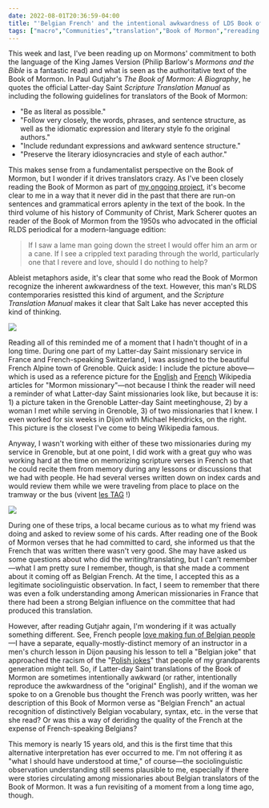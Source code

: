 ```yaml
---
date: 2022-08-01T20:36:59-04:00
title: "'Belgian French' and the intentional awkwardness of LDS Book of Mormon translation"
tags: ["macro","Communities","translation","Book of Mormon","rereading the Book of Mormon project","French","King James Version","Mark Scherer","Mormonism","The Church of Jesus Christ of Latter-day Saints","Community of Christ","Latter-day Saint missionaries"]
---
```

This week and last, I've been reading up on Mormons' commitment to both the language of the King James Version (Philip Barlow's *Mormons and the Bible* is a fantastic read) and what is seen as the authoritative text of the Book of Mormon. In Paul Gutjahr's *The Book of Mormon: A Biography*, he quotes the official Latter-day Saint *Scripture Translation Manual* as including the following guidelines for translators of the Book of Mormon:

* "Be as literal as possible."
* "Follow very closely, the words, phrases, and sentence structure, as well as the idiomatic expression and literary style fo the original authors."
* "Include redundant expressions and awkward sentence structure."
* "Preserve the literary idiosyncracies and style of each author." 

This makes sense from a fundamentalist perspective on the Book of Mormon, but I wonder if it drives translators crazy. As I've been closely reading the Book of Mormon as part of [my ongoing project](https://spencergreenhalgh.com/tags/rereading-the-book-of-mormon-project/), it's become clear to me in a way that it never did in the past that there are run-on sentences and grammatical errors aplenty in the text of the book. In the third volume of his history of Community of Christ, Mark Scherer quotes an reader of the Book of Mormon from the 1950s who advocated in the official RLDS periodical for a modern-language edition: 

> If I saw a lame man going down the street I would offer him an arm or a cane. If I see a crippled text parading through the world, particularly one that I revere and love, should I do nothing to help? 

Ableist metaphors aside, it's clear that some who read the Book of Mormon recognize the inherent awkwardness of the text. However, this man's RLDS contemporaries resistted this kind of argument, and the *Scripture Translation Manual* makes it clear that Salt Lake has never accepted this kind of thinking. 

![](https://upload.wikimedia.org/wikipedia/commons/d/dc/MISSIONNAIRES_MORMONS.JPG)

Reading all of this reminded me of a moment that I hadn't thought of in a long time. During one part of my Latter-day Saint missionary service in France and French-speaking Switzerland, I was assigned to the beautiful French Alpine town of Grenoble. Quick aside: I include the picture above—which is used as a reference picture for the [English](https://en.wikipedia.org/wiki/Mormon_missionary) and [French](https://fr.wikipedia.org/wiki/Missionnaire_mormon) Wikipedia articles for "Mormon missionary"—not because I think the reader will need a reminder of what Latter-day Saint missionaries look like, but because it is: 1) a picture taken in the Grenoble Latter-day Saint meetinghouse, 2) by a woman I met while serving in Grenoble, 3) of two missionaries that I knew. I even worked for six weeks in Dijon with Michael Hendricks, on the right. This picture is the closest I've come to being Wikipedia famous.

Anyway, I wasn't working with either of these two missionaries during my service in Grenoble, but at one point, I did work with a great guy who was working hard at the time on memorizing scripture verses in French so that he could recite them from memory during any lessons or discussions that we had with people. He had several verses written down on index cards and would review them while we were traveling from place to place on the tramway or the bus (vivent [les TAG](https://fr.wikipedia.org/wiki/Transports_de_l%27agglom%C3%A9ration_grenobloise) !)

![](https://upload.wikimedia.org/wikipedia/commons/c/c7/Grenoble_Alstom_Citadis_n%C2%B06001_LA_Fontaine_La_Poya_%284%29.JPG)

During one of these trips, a local became curious as to what my friend was doing and asked to review some of his cards. After reading one of the Book of Mormon verses that he had committed to card, she informed us that the French that was written there wasn't very good. She may have asked us some questions about who did the writing/translating, but I can't remember—what I am pretty sure I remember, though, is that she made a comment about it coming off as Belgian French. At the time, I accepted this as a legitimate sociolinguistic observation. In fact, I seem to remember that there was even a folk understanding among American missionaries in France that there had been a strong Belgian influence on the committee that had produced this translation.

However, after reading Gutjahr again, I'm wondering if it was actually something different. See, French people [love making fun of Belgian people](https://fr.wikipedia.org/wiki/Histoire_belge)—I have a separate, equally-mostly-distinct memory of an instructor in a men's church lesson in Dijon pausing his lesson to tell a "Belgian joke" that approached the racism of the "[Polish jokes](https://en.wikipedia.org/wiki/Polish_joke)" that people of my grandparents generation might tell. So, if Latter-day Saint translations of the Book of Mormon are sometimes intentionally awkward (or rather, intentionally reproduce the awkwardness of the "original" English), and if the woman we spoke to on a Grenoble bus thought the French was poorly written, was her description of this Book of Mormon verse as "Belgian French" an actual recognition of distinctively Belgian vocabulary, syntax, etc. in the verse that she read? Or was this a way of deriding the quality of the French at the expense of French-speaking Belgians? 

This memory is nearly 15 years old, and this is the first time that this alternative interpretation has ever occurred to me. I'm not offering it as "what I should have understood at time," of course—the sociolinguistic observation understanding still seems plausible to me, especially if there were stories circulating among missionaries about Belgian translators of the Book of Mormon. It was a fun revisiting of a moment from a long time ago, though.